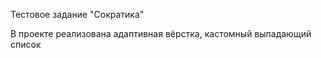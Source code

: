 Тестовое задание "Сократика"

В проекте реализована адаптивная вёрстка, кастомный выпадающий список
